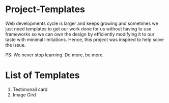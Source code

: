 # Project-Templates

Web developments cycle is larger and keeps growing and sometimes we just need templates to get our work done for us without having to use frameworks so we can own the design by efficiently modifying it to our taste with minimal limitations. Hence, this project was inspired to help solve the issue.

PS: We never stop learning. Do more, be more.

# List of Templates
1. Testimonail card
2. Image Gird 
